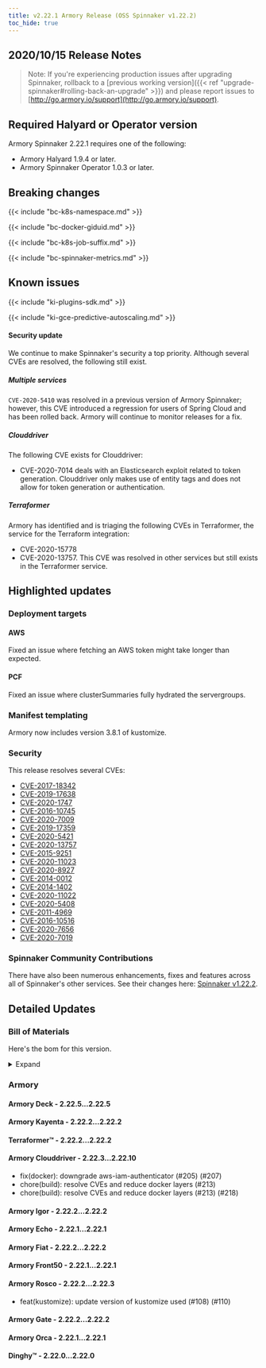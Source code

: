 ```yaml
---
title: v2.22.1 Armory Release (OSS Spinnaker v1.22.2)
toc_hide: true
---
```


## 2020/10/15 Release Notes

> Note: If you're experiencing production issues after upgrading Spinnaker, rollback to a [previous working version]({{< ref "upgrade-spinnaker#rolling-back-an-upgrade" >}}) and please report issues to [http://go.armory.io/support](http://go.armory.io/support).

## Required Halyard or Operator version

Armory Spinnaker 2.22.1 requires one of the following:

* Armory Halyard 1.9.4 or later.
* Armory Spinnaker Operator 1.0.3 or later.

## Breaking changes
<!-- Copy/paste from the previous version if there are recent ones. We can drop breaking changes after 3 minor versions. -->

{{< include "bc-k8s-namespace.md" >}}

{{< include "bc-docker-giduid.md" >}}

{{< include "bc-k8s-job-suffix.md" >}}

{{< include "bc-spinnaker-metrics.md" >}}

## Known issues

{{< include "ki-plugins-sdk.md" >}}

{{< include "ki-gce-predictive-autoscaling.md" >}}


#### Security update

We continue to make Spinnaker's security a top priority. Although several CVEs are resolved, the following still exist.

##### Multiple services

`CVE-2020-5410` was resolved in a previous version of Armory Spinnaker; however, this CVE introduced a regression for users of Spring Cloud and has been rolled back. Armory will continue to monitor releases for a fix.


##### Clouddriver

The following CVE exists for Clouddriver:

- CVE-2020-7014 deals with an Elasticsearch exploit related to token generation. Clouddriver only makes use of entity tags and does not allow for token generation or authentication.

##### Terraformer

Armory has identified and is triaging the following CVEs in Terraformer, the service for the Terraform integration:

- CVE-2020-15778
- CVE-2020-13757. This CVE was resolved in other services but still exists in the Terraformer service.

## Highlighted updates

### Deployment targets

#### AWS

Fixed an issue where fetching an AWS token might take longer than expected.

#### PCF

Fixed an issue where clusterSummaries fully hydrated the servergroups.

### Manifest templating

Armory now includes version 3.8.1 of kustomize.

### Security

This release resolves several CVEs:

* [CVE-2017-18342](https://cve.mitre.org/cgi-bin/cvename.cgi?name=CVE-2017-18342)
* [CVE-2019-17638](https://cve.mitre.org/cgi-bin/cvename.cgi?name=CVE-2019-17638)
* [CVE-2020-1747](https://cve.mitre.org/cgi-bin/cvename.cgi?name=CVE-2020-1747)
* [CVE-2016-10745](https://cve.mitre.org/cgi-bin/cvename.cgi?name=CVE-2016-10745)
* [CVE-2020-7009](https://cve.mitre.org/cgi-bin/cvename.cgi?name=CVE-2020-7009)
* [CVE-2019-17359](https://cve.mitre.org/cgi-bin/cvename.cgi?name=CVE-2019-17359)
* [CVE-2020-5421](https://cve.mitre.org/cgi-bin/cvename.cgi?name=CVE-2020-5421)
* [CVE-2020-13757](https://cve.mitre.org/cgi-bin/cvename.cgi?name=CVE-2020-13757)
* [CVE-2015-9251](https://cve.mitre.org/cgi-bin/cvename.cgi?name=CVE-2015-9251)
* [CVE-2020-11023](https://cve.mitre.org/cgi-bin/cvename.cgi?name=CVE-2020-11023)
* [CVE-2020-8927](https://cve.mitre.org/cgi-bin/cvename.cgi?name=CVE-2020-8927)
* [CVE-2014-0012](https://cve.mitre.org/cgi-bin/cvename.cgi?name=CVE-2014-0012)
* [CVE-2014-1402](https://cve.mitre.org/cgi-bin/cvename.cgi?name=CVE-2014-1402)
* [CVE-2020-11022](https://cve.mitre.org/cgi-bin/cvename.cgi?name=CVE-2020-11022)
* [CVE-2020-5408](https://cve.mitre.org/cgi-bin/cvename.cgi?name=CVE-2020-5408)
* [CVE-2011-4969](https://cve.mitre.org/cgi-bin/cvename.cgi?name=CVE-2011-4969)
* [CVE-2016-10516](https://cve.mitre.org/cgi-bin/cvename.cgi?name=CVE-2016-10516)
* [CVE-2020-7656](https://cve.mitre.org/cgi-bin/cvename.cgi?name=CVE-2020-7656)
* [CVE-2020-7019](https://cve.mitre.org/cgi-bin/cvename.cgi?name=CVE-2020-7019)

###  Spinnaker Community Contributions

<!-- Copy/paste highlights from the corresponding OSS version. -->

There have also been numerous enhancements, fixes and features across all of Spinnaker's other services. See their changes here: [Spinnaker v1.22.2](https://www.spinnaker.io/community/releases/versions/1-22-2-changelog).

## Detailed Updates

### Bill of Materials
Here's the bom for this version.
<details><summary>Expand</summary>
<pre class="highlight">
<code>version: 2.22.1
timestamp: "2020-10-15 15:36:55"
services:
    clouddriver:
        commit: 57502e9a
        version: 2.22.10
    deck:
        commit: f3b0fa58
        version: 2.22.5
    dinghy:
        commit: ad5418ab
        version: 2.22.0
    echo:
        commit: 7cb7dbb4
        version: 2.22.1
    fiat:
        commit: b96e9905
        version: 2.22.2
    front50:
        commit: 7083c875
        version: 2.22.1
    gate:
        commit: fde8b76a
        version: 2.22.2
    igor:
        commit: ef536157
        version: 2.22.2
    kayenta:
        commit: b1aa5c56
        version: 2.22.2
    monitoring-daemon:
        version: 2.22.0
    monitoring-third-party:
        version: 2.22.0
    orca:
        commit: 89cad735
        version: 2.22.1
    rosco:
        commit: dd80635a
        version: 2.22.3
    terraformer:
        commit: e2d395ce
        version: 2.22.2
dependencies:
    redis:
        version: 2:2.8.4-2
artifactSources:
    dockerRegistry: docker.io/armory
</code>
</pre>
</details>

### Armory


#### Armory Deck - 2.22.5...2.22.5


#### Armory Kayenta - 2.22.2...2.22.2


#### Terraformer™ - 2.22.2...2.22.2


#### Armory Clouddriver - 2.22.3...2.22.10

  - fix(docker): downgrade aws-iam-authenticator (#205) (#207)
  - chore(build): resolve CVEs and reduce docker layers (#213)
  - chore(build): resolve CVEs and reduce docker layers (#213) (#218)

#### Armory Igor - 2.22.2...2.22.2


#### Armory Echo - 2.22.1...2.22.1


#### Armory Fiat - 2.22.2...2.22.2


#### Armory Front50 - 2.22.1...2.22.1


#### Armory Rosco - 2.22.2...2.22.3

  - feat(kustomize): update version of kustomize used (#108) (#110)

#### Armory Gate - 2.22.2...2.22.2


#### Armory Orca - 2.22.1...2.22.1


#### Dinghy™ - 2.22.0...2.22.0


